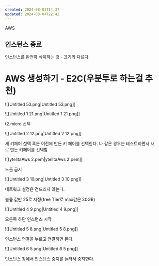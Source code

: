 ```yaml
---
created: 2024-08-03T14:37
updated: 2024-08-04T22:42
---
```

AWS

## 인스턴스 종료

인스턴스를 완전히 삭제하는 것 - 끄기와 다르다.

# AWS 생성하기 - E2C(우분투로 하는걸 추천)

![[Untitled 53.png|Untitled 53.png]]

  

  

![[Untitled 1 21.png|Untitled 1 21.png]]

t2.micro 선택

  

![[Untitled 2 12.png|Untitled 2 12.png]]

새 키페어 섡택 혹은 이전에 만든 키 페어를 선택한다. 나 같은 경우는 테스트하면서 새로 만든 키페어를 선택함

![[ytelltaAws 2.pem|ytelltaAws 2.pem]]

노출 금지

  

![[Untitled 3 10.png|Untitled 3 10.png]]

네트워크 설정은 건드리지 않는다.

볼륨 값만 25로 지정(free Tier로 max값은 30GB)

  

  

![[Untitled 4 9.png|Untitled 4 9.png]]

오른쪽 하단 인스턴스 시작

  

![[Untitled 5 8.png|Untitled 5 8.png]]

인스턴스 연결을 누르고 연결하면 된다.

  

![[Untitled 6 5.png|Untitled 6 5.png]]

인스턴스 창에서 인스턴스 중지를 눌러서 중지한다.